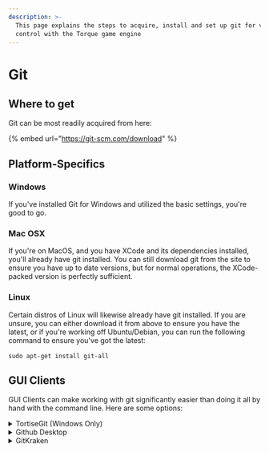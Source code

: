 ```yaml
---
description: >-
  This page explains the steps to acquire, install and set up git for version
  control with the Torque game engine
---
```


# Git

## Where to get

Git can be most readily acquired from here:

{% embed url="https://git-scm.com/download" %}

## Platform-Specifics

### Windows

If you've installed Git for Windows and utilized the basic settings, you're good to go.

### Mac OSX

If you're on MacOS, and you have XCode and its dependencies installed, you'll already have git installed. You can still download git from the site to ensure you have up to date versions, but for normal operations, the XCode-packed version is perfectly sufficient.

### Linux

Certain distros of Linux will likewise already have git installed. If you are unsure, you can either download it from above to ensure you have the latest, or if you're working off Ubuntu/Debian, you can run the following command to ensure you've got the latest:

```
sudo apt-get install git-all
```

## GUI Clients

GUI Clients can make working with git significantly easier than doing it all by hand with the command line. Here are some options:

<details>

<summary>TortiseGit (Windows Only)</summary>

Acquirable [here](https://tortoisegit.org/download/) tortisegit is powerful due to a simple interface that can integrate into the Windows shell. Meaning that you can do git actions directly from the RMB shell menu, like so:

![](<../../../.gitbook/assets/image (13).png>)

This can drastically improve iteration time.

It also can integrate in other external tools, such as [WinMerge](https://winmerge.org/downloads/?lang=en) for diff comparisons.

</details>

<details>

<summary>Github Desktop</summary>

Github can be acquired [here.](https://desktop.github.com)

Github Desktop is convenient because, as per the name, github has integrations directly with it. If you have Desktop installed, then it's possible for you to initiate a clone or pull directly from the github interface:

![](<../../../.gitbook/assets/image (6) (1).png>)

</details>

<details>

<summary>GitKraken</summary>

GitKraken can be acquired [here.](https://www.gitkraken.com/download)

It has paid and free tiers, and offers a bunch of potentially useful features to help with project/repository management.

</details>
